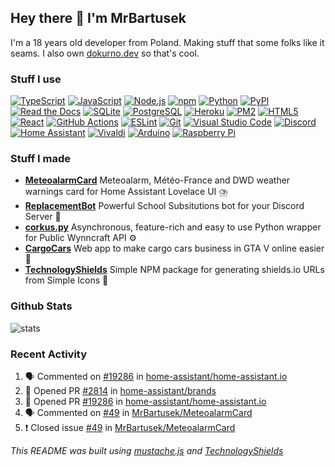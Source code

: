 ## Hey there 👋 I'm MrBartusek</h2>

I'm a 18 years old developer from Poland. Making stuff that some folks like it
seams. I also own [dokurno.dev](https://dokurno.dev/) so that's cool.

### Stuff I use

[![TypeScript](https:&#x2F;&#x2F;img.shields.io&#x2F;badge&#x2F;-TypeScript-3178C6?style&#x3D;flat-square&amp;logo&#x3D;typescript&amp;logoColor&#x3D;fff)](https:&#x2F;&#x2F;typescriptlang.org) [![JavaScript](https:&#x2F;&#x2F;img.shields.io&#x2F;badge&#x2F;-JavaScript-F7DF1E?style&#x3D;flat-square&amp;logo&#x3D;javascript&amp;logoColor&#x3D;333)](https:&#x2F;&#x2F;developer.mozilla.org&#x2F;en-US&#x2F;docs&#x2F;Web&#x2F;JavaScript) [![Node.js](https:&#x2F;&#x2F;img.shields.io&#x2F;badge&#x2F;-Node.js-339933?style&#x3D;flat-square&amp;logo&#x3D;nodedotjs&amp;logoColor&#x3D;fff)](https:&#x2F;&#x2F;nodejs.org) [![npm](https:&#x2F;&#x2F;img.shields.io&#x2F;badge&#x2F;-npm-CB3837?style&#x3D;flat-square&amp;logo&#x3D;npm&amp;logoColor&#x3D;fff)](https:&#x2F;&#x2F;npmjs.com) [![Python](https:&#x2F;&#x2F;img.shields.io&#x2F;badge&#x2F;-Python-3776AB?style&#x3D;flat-square&amp;logo&#x3D;python&amp;logoColor&#x3D;fff)](https:&#x2F;&#x2F;python.org) [![PyPI](https:&#x2F;&#x2F;img.shields.io&#x2F;badge&#x2F;-PyPI-3775A9?style&#x3D;flat-square&amp;logo&#x3D;pypi&amp;logoColor&#x3D;fff)](https:&#x2F;&#x2F;pypi.org) [![Read the Docs](https:&#x2F;&#x2F;img.shields.io&#x2F;badge&#x2F;-Read_the_Docs-8CA1AF?style&#x3D;flat-square&amp;logo&#x3D;readthedocs&amp;logoColor&#x3D;fff)](https:&#x2F;&#x2F;readthedocs.org) [![SQLite](https:&#x2F;&#x2F;img.shields.io&#x2F;badge&#x2F;-SQLite-003B57?style&#x3D;flat-square&amp;logo&#x3D;sqlite&amp;logoColor&#x3D;fff)](https:&#x2F;&#x2F;github.com) [![PostgreSQL](https:&#x2F;&#x2F;img.shields.io&#x2F;badge&#x2F;-PostgreSQL-4169E1?style&#x3D;flat-square&amp;logo&#x3D;postgresql&amp;logoColor&#x3D;fff)](https:&#x2F;&#x2F;postgresql.org) [![Heroku](https:&#x2F;&#x2F;img.shields.io&#x2F;badge&#x2F;-Heroku-430098?style&#x3D;flat-square&amp;logo&#x3D;heroku&amp;logoColor&#x3D;fff)](https:&#x2F;&#x2F;heroku.com) [![PM2](https:&#x2F;&#x2F;img.shields.io&#x2F;badge&#x2F;-PM2-2B037A?style&#x3D;flat-square&amp;logo&#x3D;pm2&amp;logoColor&#x3D;fff)](https:&#x2F;&#x2F;keymetrics.io) [![HTML5](https:&#x2F;&#x2F;img.shields.io&#x2F;badge&#x2F;-HTML5-E34F26?style&#x3D;flat-square&amp;logo&#x3D;html5&amp;logoColor&#x3D;fff)](https:&#x2F;&#x2F;developer.mozilla.org&#x2F;en-US&#x2F;docs&#x2F;Glossary&#x2F;HTML5) [![React](https:&#x2F;&#x2F;img.shields.io&#x2F;badge&#x2F;-React-61DAFB?style&#x3D;flat-square&amp;logo&#x3D;react&amp;logoColor&#x3D;333)](https:&#x2F;&#x2F;reactjs.org) [![GitHub Actions](https:&#x2F;&#x2F;img.shields.io&#x2F;badge&#x2F;-GitHub_Actions-2088FF?style&#x3D;flat-square&amp;logo&#x3D;githubactions&amp;logoColor&#x3D;fff)](https:&#x2F;&#x2F;github.com&#x2F;features&#x2F;actions) [![ESLint](https:&#x2F;&#x2F;img.shields.io&#x2F;badge&#x2F;-ESLint-4B32C3?style&#x3D;flat-square&amp;logo&#x3D;eslint&amp;logoColor&#x3D;fff)](https:&#x2F;&#x2F;eslint.org) [![Git](https:&#x2F;&#x2F;img.shields.io&#x2F;badge&#x2F;-Git-F05032?style&#x3D;flat-square&amp;logo&#x3D;git&amp;logoColor&#x3D;fff)](http:&#x2F;&#x2F;git-scm.com) [![Visual Studio Code](https:&#x2F;&#x2F;img.shields.io&#x2F;badge&#x2F;-Visual_Studio_Code-007ACC?style&#x3D;flat-square&amp;logo&#x3D;visualstudiocode&amp;logoColor&#x3D;fff)](https:&#x2F;&#x2F;code.visualstudio.com) [![Discord](https:&#x2F;&#x2F;img.shields.io&#x2F;badge&#x2F;-Discord-5865F2?style&#x3D;flat-square&amp;logo&#x3D;discord&amp;logoColor&#x3D;fff)](https:&#x2F;&#x2F;discord.com) [![Home Assistant](https:&#x2F;&#x2F;img.shields.io&#x2F;badge&#x2F;-Home_Assistant-41BDF5?style&#x3D;flat-square&amp;logo&#x3D;homeassistant&amp;logoColor&#x3D;fff)](https:&#x2F;&#x2F;github.com) [![Vivaldi](https:&#x2F;&#x2F;img.shields.io&#x2F;badge&#x2F;-Vivaldi-EF3939?style&#x3D;flat-square&amp;logo&#x3D;vivaldi&amp;logoColor&#x3D;fff)](https:&#x2F;&#x2F;vivaldi.com) [![Arduino](https:&#x2F;&#x2F;img.shields.io&#x2F;badge&#x2F;-Arduino-00979D?style&#x3D;flat-square&amp;logo&#x3D;arduino&amp;logoColor&#x3D;fff)](https:&#x2F;&#x2F;arduino.cc) [![Raspberry Pi](https:&#x2F;&#x2F;img.shields.io&#x2F;badge&#x2F;-Raspberry_Pi-A22846?style&#x3D;flat-square&amp;logo&#x3D;raspberrypi&amp;logoColor&#x3D;fff)](https:&#x2F;&#x2F;raspberrypi.org)

### Stuff I made

- **[MeteoalarmCard](https:&#x2F;&#x2F;github.com&#x2F;MrBartusek&#x2F;MeteoalarmCard)** Meteoalarm, Météo-France and DWD weather warnings card for Home Assistant Lovelace UI ⛈️
- **[ReplacementBot](https:&#x2F;&#x2F;github.com&#x2F;ReplacementBot&#x2F;ReplacementBot)** Powerful School Subsitutions bot for your Discord Server 📅
- **[corkus.py](https:&#x2F;&#x2F;github.com&#x2F;MrBartusek&#x2F;corkus.py)** Asynchronous, feature-rich and easy to use Python wrapper for Public Wynncraft API ⚙️
- **[CargoCars](https:&#x2F;&#x2F;github.com&#x2F;MrBartusek&#x2F;CargoCars)** Web app to make cargo cars business in GTA V online easier 🚗
- **[TechnologyShields](https:&#x2F;&#x2F;github.com&#x2F;MrBartusek&#x2F;TechnologyShields)** Simple NPM package for generating shields.io URLs from Simple Icons 📄

### Github Stats
![stats](https://github-readme-stats.vercel.app/api?username=MrBartusek&count_private=true&show_icons=true&theme=react)

### Recent Activity

<!--START_SECTION:activity-->
1. 🗣 Commented on [#19286](https://github.com/home-assistant/home-assistant.io/issues/19286) in [home-assistant/home-assistant.io](https://github.com/home-assistant/home-assistant.io)
2. 💪 Opened PR [#2814](https://github.com/home-assistant/brands/pull/2814) in [home-assistant/brands](https://github.com/home-assistant/brands)
3. 💪 Opened PR [#19286](https://github.com/home-assistant/home-assistant.io/pull/19286) in [home-assistant/home-assistant.io](https://github.com/home-assistant/home-assistant.io)
4. 🗣 Commented on [#49](https://github.com/MrBartusek/MeteoalarmCard/issues/49) in [MrBartusek/MeteoalarmCard](https://github.com/MrBartusek/MeteoalarmCard)
5. ❗️ Closed issue [#49](https://github.com/MrBartusek/MeteoalarmCard/issues/49) in [MrBartusek/MeteoalarmCard](https://github.com/MrBartusek/MeteoalarmCard)
<!--END_SECTION:activity-->

*This README was built using [mustache.js](https://github.com/janl/mustache.js) and [TechnologyShields](https://github.com/MrBartusek/TechnologyShields)*
